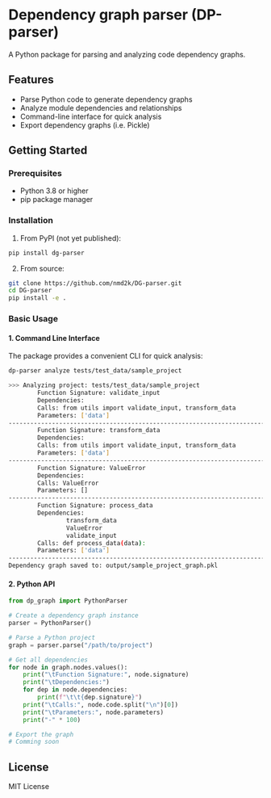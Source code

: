 # Dependency graph parser (DP-parser)

A Python package for parsing and analyzing code dependency graphs.

## Features

- Parse Python code to generate dependency graphs
- Analyze module dependencies and relationships
- Command-line interface for quick analysis
- Export dependency graphs (i.e. Pickle)
<!-- - Built on `networkx` and `astroid` -->

## Getting Started

### Prerequisites

- Python 3.8 or higher
- pip package manager

### Installation

1. From PyPI (not yet published):
```bash
pip install dg-parser
```

2. From source:
```bash
git clone https://github.com/nmd2k/DG-parser.git
cd DG-parser
pip install -e .
```

### Basic Usage

#### 1. Command Line Interface

The package provides a convenient CLI for quick analysis:

```bash
dp-parser analyze tests/test_data/sample_project             

>>> Analyzing project: tests/test_data/sample_project
        Function Signature: validate_input
        Dependencies:
        Calls: from utils import validate_input, transform_data
        Parameters: ['data']
----------------------------------------------------------------------------------------------------
        Function Signature: transform_data
        Dependencies:
        Calls: from utils import validate_input, transform_data
        Parameters: ['data']
----------------------------------------------------------------------------------------------------
        Function Signature: ValueError
        Dependencies:
        Calls: ValueError
        Parameters: []
----------------------------------------------------------------------------------------------------
        Function Signature: process_data
        Dependencies:
                transform_data
                ValueError
                validate_input
        Calls: def process_data(data):
        Parameters: ['data']
----------------------------------------------------------------------------------------------------
Dependency graph saved to: output/sample_project_graph.pkl
```

#### 2. Python API

```python
from dp_graph import PythonParser

# Create a dependency graph instance
parser = PythonParser()

# Parse a Python project
graph = parser.parse("/path/to/project")

# Get all dependencies
for node in graph.nodes.values():
    print("\tFunction Signature:", node.signature)
    print("\tDependencies:")
    for dep in node.dependencies:
        print(f"\t\t{dep.signature}")
    print("\tCalls:", node.code.split("\n")[0])
    print("\tParameters:", node.parameters)
    print("-" * 100)

# Export the graph
# Comming soon
```

## License

MIT License
